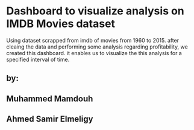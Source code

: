 # Dashboard to visualize analysis on IMDB Movies dataset
Using dataset scrapped from imdb of movies from 1960 to 2015.
after cleaing the data and performing some analysis regarding profitability, we created this dashboard.
it enables us to visualize the this analysis for a specified interval of time.

## by:
## Muhammed Mamdouh
## Ahmed Samir Elmeligy
